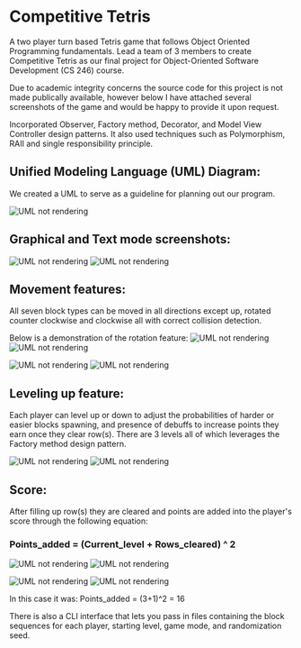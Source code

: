 # Competitive Tetris
A two player turn based Tetris game that follows Object Oriented Programming fundamentals. Lead a team of 3 members to create Competitive Tetris as our final project for Object-Oriented Software Development (CS 246) course.

Due to academic integrity concerns the source code for this project is not made publically available, however below I have attached several screenshots of the game and would be happy to provide it upon request.

Incorporated Observer, Factory method, Decorator, and Model View Controller design patterns. It also used techniques such as Polymorphism, RAII and single responsibility principle.

## Unified Modeling Language (UML) Diagram:

We created a UML to serve as a guideline for planning out our program.

![UML not rendering](UML.png?raw=true "Title")

## Graphical and Text mode screenshots:
![UML not rendering](Game_screenshots/Scoreboard_Graphic.png?raw=true "Title")
![UML not rendering](Game_screenshots/Scoreboard_Text.png?raw=true "Title")


## Movement features:
All seven block types can be moved in all directions except up, rotated counter clockwise and clockwise all with correct collision detection.

Below is a demonstration of the rotation feature:
![UML not rendering](Game_screenshots/Graphic.png?raw=true "Title")
![UML not rendering](Game_screenshots/Text.png?raw=true "Title")

![UML not rendering](Game_screenshots/Movement_Graphic.png?raw=true "Title")
![UML not rendering](Game_screenshots/Movement_Text.png?raw=true "Title")

## Leveling up feature:
Each player can level up or down to adjust the probabilities of harder or easier blocks spawning, and presence of debuffs to increase points they earn once they clear row(s). There are 3 levels all of which leverages the Factory method design pattern.

![UML not rendering](Game_screenshots/Level_Graphic.png?raw=true "Title")
![UML not rendering](Game_screenshots/Level_Text.png?raw=true "Title")

## Score:
After filling up row(s) they are cleared and points are added into the player's score through the following equation:

### Points_added = (Current_level + Rows_cleared) ^ 2

![UML not rendering](Game_screenshots/Scoreboard_Graphic.png?raw=true "Title")
![UML not rendering](Game_screenshots/Scoreboard_Text.png?raw=true "Title")


![UML not rendering](Game_screenshots/Scoreboard_Graphic_2.png?raw=true "Title")
![UML not rendering](Game_screenshots/Scoreboard_Text_2.png?raw=true "Title")


In this case it was:
Points_added = (3+1)^2 = 16

There is also a CLI interface that lets you pass in files containing the block sequences for each player, starting level, game mode, and randomization seed. 


